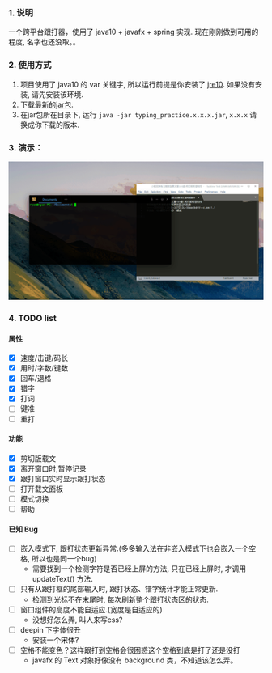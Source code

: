 
### 1. 说明
一个跨平台跟打器，使用了 java10 + javafx + spring 实现.
现在刚刚做到可用的程度, 名字也还没取。。

### 2. 使用方式
1. 项目使用了 java10 的 var 关键字, 所以运行前提是你安装了 [jre10](http://www.oracle.com/technetwork/java/javase/downloads/jre10-downloads-4417026.html). 如果没有安装, 请先安装该环境.
2. 下载[最新的jar包](https://github.com/yuansuye/TypingPractice/releases).
3. 在jar包所在目录下, 运行 `java -jar typing_practice.x.x.x.jar`, `x.x.x` 请换成你下载的版本.


### 3. 演示：
![跟打演示](跟打演示.gif)

### 4. TODO list

#### 属性

- [x] 速度/击键/码长
- [x] 用时/字数/键数
- [x] 回车/退格
- [x] 错字
- [x] 打词
- [ ] 键准
- [ ] 重打

#### 功能

- [x] 剪切版载文
- [x] 离开窗口时,暂停记录
- [x] 跟打窗口实时显示跟打状态
- [ ] 打开载文面板
- [ ] 模式切换
- [ ] 帮助

#### 已知 Bug

- [ ] 嵌入模式下, 跟打状态更新异常.(多多输入法在非嵌入模式下也会嵌入一个空格, 所以也是同一个bug)
	- 需要找到一个检测字符是否已经上屏的方法, 只在已经上屏时, 才调用 updateText() 方法.
- [ ] 只有从跟打框的尾部输入时, 跟打状态、错字统计才能正常更新. 
	- 检测到光标不在末尾时, 每次刷新整个跟打状态区的状态.
- [ ] 窗口组件的高度不能自适应.(宽度是自适应的)
	- 没想好怎么弄, 叫人来写css?
- [ ] deepin 下字体很丑
	- 安装一个宋体?
- [ ] 空格不能变色？这样跟打到空格会很困惑这个空格到底是打了还是没打
    - javafx 的 Text 对象好像没有 background 类，不知道该怎么弄。